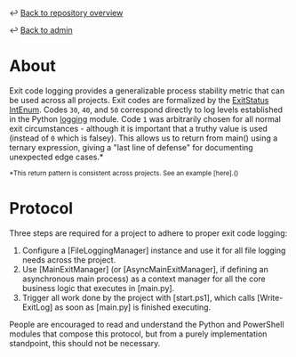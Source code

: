 ↩️ [Back to repository overview](../../README.md)

↩️ [Back to admin](../README.md)

# About

Exit code logging provides a generalizable process stability metric that can be used across all projects. Exit codes are formalized by the [ExitStatus](../../library/akdof_shared/src/akdof_shared/protocol/file_logging_manager.py#L19) [IntEnum](https://docs.python.org/3/library/enum.html#enum.IntEnum). Codes  `30`, `40`, and `50` correspond directly to log levels established in the Python [logging](https://docs.python.org/3/library/logging.html) module. Code `1` was arbitrarily chosen for all normal exit circumstances - although it is important that a truthy value is used (instead of `0` which is falsey). This allows us to return from main() using a ternary expression, giving a "last line of defense" for documenting unexpected edge cases.*

<sub>*This return pattern is consistent across projects. See an example [here].()</sub>

# Protocol

Three steps are required for a project to adhere to proper exit code logging:
1. Configure a [FileLoggingManager] instance and use it for all file logging needs across the project.
2. Use [MainExitManager] (or [AsyncMainExitManager], if defining an asynchronous main process) as a context manager for all the core business logic that executes in [main.py].
3. Trigger all work done by the project with [start.ps1], which calls [Write-ExitLog] as soon as [main.py] is finished executing.

People are encouraged to read and understand the Python and PowerShell modules that compose this protocol, but from a purely implementation standpoint, this should not be necessary.